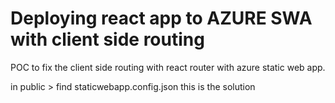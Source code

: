 # Deploying react app to AZURE SWA with client side routing

POC to fix the client side routing with react router with azure static web app.

in public > find staticwebapp.config.json
this is the solution